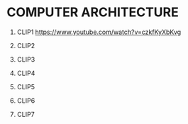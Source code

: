 # COMPUTER ARCHITECTURE

1. CLIP1 https://www.youtube.com/watch?v=czkfKyXbKvg

2. CLIP2

3. CLIP3

4. CLIP4

5. CLIP5

6. CLIP6

7. CLIP7
